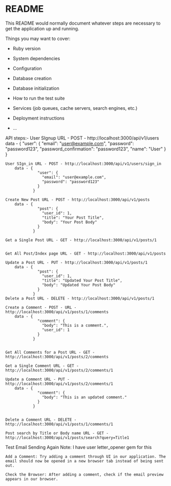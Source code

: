 # README

This README would normally document whatever steps are necessary to get the
application up and running.

Things you may want to cover:

* Ruby version

* System dependencies

* Configuration

* Database creation

* Database initialization

* How to run the test suite

* Services (job queues, cache servers, search engines, etc.)

* Deployment instructions

* ...



API steps:-
	User SIgnup URL - POST - http://localhost:3000/api/v1/users
		data - {
				  "user": {
				    "email": "user@example.com",
				    "password": "password123",
				    "password_confirmation": "password123",
				    "name": "User"
				  }
				}


	User SIgn_in URL - POST - http://localhost:3000/api/v1/users/sign_in
		data - {
				  "user": {
				    "email": "user@example.com",
				    "password": "password123"
				  }
				}

	Create New Post URL - POST - http://localhost:3000/api/v1/posts
		data - {
				  "post": {
				    "user_id": 1,
				    "title": "Your Post Title",
				    "body": "Your Post Body"
				  }
				}

	Get a Single Post URL - GET - http://localhost:3000/api/v1/posts/1


	Get All Post/Index page URL - GET - http://localhost:3000/api/v1/posts

	Update a Post URL - PUT - http://localhost:3000/api/v1/posts/1
		data - {
				  "post": {
				    "user_id": 1,
				    "title": "Updated Your Post Title",
				    "body": "Updated Your Post Body"
				  }
				}
	Delete a Post URL - DELETE - http://localhost:3000/api/v1/posts/1

	Create a Comment - POST - URL - http://localhost:3000/api/v1/posts/1/comments
		data - {
				  "comment": {
				    "body": "This is a comment.",
				    "user_id": 1
				  }
				}


	Get All Comments for a Post URL - GET - http://localhost:3000/api/v1/posts/2/comments

	Get a Single Comment URL - GET - http://localhost:3000/api/v1/posts/2/comments/1

	Update a Comment URL - PUT - http://localhost:3000/api/v1/posts/2/comments/1
		data - {
				  "comment": {
				    "body": "This is an updated comment."
				  }
				}


	Delete a Comment URL - DELETE - http://localhost:3000/api/v1/posts/1/comments/1

	Post search by Title or Body name URL - GET - http://localhost:3000/api/v1/posts/search?query=Title1


Test Email Sending Again
	Note: I have user letter_opener gem for this

	Add a Comment: Try adding a comment through UI in our application. The email should now be opened in a new browser tab instead of being sent out.

	Check the Browser: After adding a comment, check if the email preview appears in our browser.


